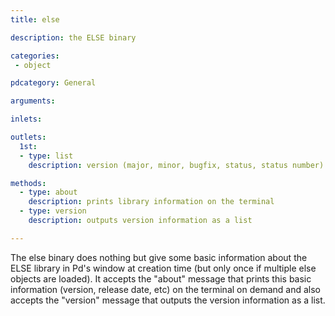 ```yaml
---
title: else

description: the ELSE binary

categories:
 - object

pdcategory: General

arguments:

inlets:

outlets:
  1st:
  - type: list
    description: version (major, minor, bugfix, status, status number)

methods:
  - type: about
    description: prints library information on the terminal
  - type: version
    description: outputs version information as a list

---
```


The else binary does nothing but give some basic information about the ELSE library in Pd's window at creation time (but only once if multiple else objects are loaded). It accepts the "about" message that prints this basic information (version, release date, etc) on the terminal on demand and also accepts the "version" message that outputs the version information as a list.

